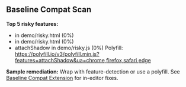 ## Baseline Compat Scan
**Top 5 risky features:**
-  in demo/risky.html (0%)
-  in demo/risky.html (0%)
- attachShadow in demo/risky.js (0%)
  Polyfill: https://polyfill.io/v3/polyfill.min.js?features=attachShadow&ua=chrome,firefox,safari,edge

**Sample remediation:**
Wrap with feature-detection or use a polyfill.
See [Baseline Compat Extension](https://marketplace.visualstudio.com/items?itemName=Etzestyy.baseline-compat) for in-editor fixes.
